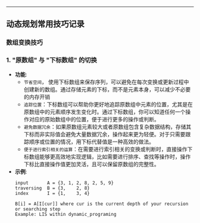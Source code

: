 
---

## 动态规划常用技巧记录

### 数组变换技巧
### 1. "原数组" 与 "下标数组" 的切换
- **功能**: 
  - `节省空间`， 使用下标数组来保存序列，可以避免在每次变换或更新过程中创建新的数组。通过存储元素的下标，而不是元素本身，可以减少不必要的内存开销
  - `追踪位置`：下标数组可以帮助你更好地追踪原数组中元素的位置，尤其是在原数组中的元素顺序发生变化时。通过下标数组，你可以知道任何一个操作对应的原始数组中的位置，便于进行更多的操作或判断。
  - `避免数据冗余`：如果原数组元素较大或者原数组包含复杂数据结构，存储其下标而非实际值会避免大量数据冗余，操作起来更为轻便。对于只需要跟踪顺序或位置的情况，用下标代替值是一种高效的做法。
  - `便于进行索引相关的运算`：在需要进行索引相关的变换或判断时，直接操作下标数组能够更高效地实现逻辑，比如需要进行排序、查找等操作时，操作下标比直接操作值更加灵活，且可以保留原数组的完整性。
- **示例**:
  ```plaintext
  input       A = {3, 1, 2, 8, 2, 5, 9}
  traversing  B = {3,    2, 8}
  index       I = {1,    3, 4}
  
  B[i] = A[I[cur]] where cur is the current depth of your recursion or searching step
  Example: LIS within dynamic_programing
  ```